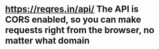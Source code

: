 # https://reqres.in/api/  The API is CORS enabled, so you can make requests right from the browser, no matter what domain
